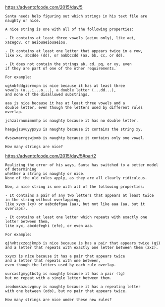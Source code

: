 https://adventofcode.com/2015/day/5

    Santa needs help figuring out which strings in his text file are 
    naughty or nice.

    A nice string is one with all of the following properties:

    - It contains at least three vowels (aeiou only), like aei, 
    xazegov, or aeiouaeiouaeiou.

    - It contains at least one letter that appears twice in a row, 
    like xx, abcdde (dd), or aabbccdd (aa, bb, cc, or dd).

    - It does not contain the strings ab, cd, pq, or xy, even 
    if they are part of one of the other requirements.
    
    For example:

    ugknbfddgicrmopn is nice because it has at least three 
    vowels (u...i...o...), a double letter (...dd...), 
    and none of the disallowed substrings.

    aaa is nice because it has at least three vowels and a 
    double letter, even though the letters used by different rules 
    overlap.

    jchzalrnumimnmhp is naughty because it has no double letter.

    haegwjzuvuyypxyu is naughty because it contains the string xy.

    dvszwmarrgswjxmb is naughty because it contains only one vowel.

    How many strings are nice?

https://adventofcode.com/2015/day/5#part2

    Realizing the error of his ways, Santa has switched to a better model of determining 
    whether a string is naughty or nice. 
    None of the old rules apply, as they are all clearly ridiculous.

    Now, a nice string is one with all of the following properties:

    - It contains a pair of any two letters that appears at least twice 
    in the string without overlapping, 
    like xyxy (xy) or aabcdefgaa (aa), but not like aaa (aa, but it overlaps).
    
    - It contains at least one letter which repeats with exactly one letter between them, 
    like xyx, abcdefeghi (efe), or even aaa.
    
    For example:

    qjhvhtzxzqqjkmpb is nice because is has a pair that appears twice (qj) 
    and a letter that repeats with exactly one letter between them (zxz).
    
    xxyxx is nice because it has a pair that appears twice 
    and a letter that repeats with one between, 
    even though the letters used by each rule overlap.
    
    uurcxstgmygtbstg is naughty because it has a pair (tg) 
    but no repeat with a single letter between them.
    
    ieodomkazucvgmuy is naughty because it has a repeating letter 
    with one between (odo), but no pair that appears twice.
    
    How many strings are nice under these new rules?
